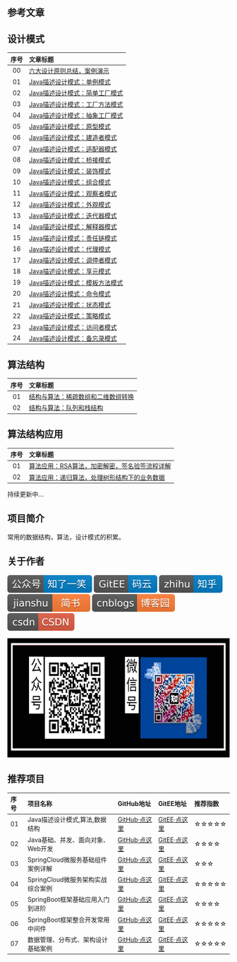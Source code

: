 ## 参考文章

## 设计模式

|序号|文章标题|
|:---:|:---|
|00|[六大设计原则总结，案例演示](https://mp.weixin.qq.com/s/P6UAH9Hrbg1Zng2Y26FvHA)|
|01|[Java描述设计模式：单例模式](https://mp.weixin.qq.com/s/Ry6LZ_18oua5gruTfsaW0A)|
|02|[Java描述设计模式：简单工厂模式](https://mp.weixin.qq.com/s/WV-YzwfRhxd_SYj2MuruXQ)|
|03|[Java描述设计模式：工厂方法模式](https://mp.weixin.qq.com/s/rvu939X8hganV2qhoyyxTg)|
|04|[Java描述设计模式：抽象工厂模式](https://mp.weixin.qq.com/s/WHfLcUSaZmR6vXKRsMecGw)|
|05|[Java描述设计模式：原型模式](https://mp.weixin.qq.com/s/wFDQYV4n1sJ9OCGvZUc42w)|
|06|[Java描述设计模式：建造者模式](https://mp.weixin.qq.com/s/J1rAesIWzEjNGzf521jMxA)|
|07|[Java描述设计模式：适配器模式](https://mp.weixin.qq.com/s/kqHnaADsUBPR5-RrkMrEHA)|
|08|[Java描述设计模式：桥接模式](https://mp.weixin.qq.com/s/L5ZSNqXEkeIvSogewzsatg)|
|09|[Java描述设计模式：装饰模式](https://mp.weixin.qq.com/s/YXmRV7ekT3AwjMTvheNxbw)|
|10|[Java描述设计模式：组合模式](https://mp.weixin.qq.com/s/WjXhOlpdwHcOad3dr8YHqQ)|
|11|[Java描述设计模式：观察者模式](https://mp.weixin.qq.com/s/AErNJ9Zm5DRgxPTcoi6v4A)|
|12|[Java描述设计模式：外观模式](https://mp.weixin.qq.com/s/gSK_rFovj7BntsKeOTDWqw)|
|13|[Java描述设计模式：迭代器模式](https://mp.weixin.qq.com/s/BBiUNUGoJUcXu3u1u9t5MQ)|
|14|[Java描述设计模式：解释器模式](https://mp.weixin.qq.com/s/ioXiiTk_me3EcNgV6ktCpA)|
|15|[Java描述设计模式：责任链模式](https://mp.weixin.qq.com/s/EnVcgnLqv4TCp-c33bR6WA)|
|16|[Java描述设计模式：代理模式](https://mp.weixin.qq.com/s/vb5mNqguPB18VDNjEEIEyw)|
|17|[Java描述设计模式：调停者模式](https://mp.weixin.qq.com/s/xkNQh3J2HCXigDpmBCnjMQ)|
|18|[Java描述设计模式：享元模式](https://mp.weixin.qq.com/s/bfAy2Gh7D3V1OVWnOIQ3nw)|
|19|[Java描述设计模式：模板方法模式](https://mp.weixin.qq.com/s/3oC83nDjQ-ZCGFiyvPGx8w)|
|20|[Java描述设计模式：命令模式](https://mp.weixin.qq.com/s/VjaohnOgCNHaPEIFq7FNgw)|
|21|[Java描述设计模式：状态模式](https://mp.weixin.qq.com/s/HXhX1ywAKp3UPKVK0zHvYA)|
|22|[Java描述设计模式：策略模式](https://mp.weixin.qq.com/s/kBiDvJf7Qgha8jZSJ_eAhA)|
|23|[Java描述设计模式：访问者模式](https://mp.weixin.qq.com/s/etCs6BSm6ZIHucQdXrvmGQ)|
|24|[Java描述设计模式：备忘录模式](https://mp.weixin.qq.com/s/TXC1TagrSpCWPjXh2b_kkQ)|

## 算法结构

|序号|文章标题|
|:---:|:---|
|01|[结构与算法：稀疏数组和二维数组转换](https://mp.weixin.qq.com/s/KJFZTnbFBdm1HHNKql_KsA)|
|02|[结构与算法：队列和栈结构](https://mp.weixin.qq.com/s/-P48jr-0RUtUelbZjaDlNg)|

## 算法结构应用

|序号|文章标题|
|:---:|:---|
|01|[算法应用：RSA算法，加密解密，签名验签流程详解](https://mp.weixin.qq.com/s/GNxbnkuPFXSvDrLODU8kVg)|
|02|[算法应用：递归算法，处理树形结构下的业务数据](https://mp.weixin.qq.com/s/KSTHZ3YAe5HxBoM-CbFe9A)|

持续更新中...

## 项目简介

常用的数据结构，算法，设计模式的积累。

## 关于作者
<p align="left">
<img src="https://raw.githubusercontent.com/cicadasmile/blog-article-catalog/d9affbe553a2f8bb9df59e54eeac691b67969328/blog-image/gzhinfo.svg" alt="公众号">
<a href="https://gitee.com/cicadasmile"><img src="https://raw.githubusercontent.com/cicadasmile/blog-article-catalog/c17c866e6960b743e3c350be35bb76cf1fe5bf29/blog-image/gitee.svg" alt="码云"></a>
<a href="https://www.zhihu.com/people/cicadasmile/columns"><img src="https://raw.githubusercontent.com/cicadasmile/blog-article-catalog/1c25aa84f894b441e34ef86b6335c451bec32cae/blog-image/zhihu.svg" alt="知乎"></a>
<a href="https://www.jianshu.com/u/5a26c8e51f73"><img src="https://raw.githubusercontent.com/cicadasmile/blog-article-catalog/d9affbe553a2f8bb9df59e54eeac691b67969328/blog-image/jianshu.svg" alt="简书"></a>
<a href="https://www.cnblogs.com/cicada-smile/"><img src="https://raw.githubusercontent.com/cicadasmile/blog-article-catalog/d9affbe553a2f8bb9df59e54eeac691b67969328/blog-image/bky.svg" alt="博客园"></a>
<a href="https://blog.csdn.net/cicada_smile"><img src="https://raw.githubusercontent.com/cicadasmile/blog-article-catalog/d9affbe553a2f8bb9df59e54eeac691b67969328/blog-image/csdn.svg" alt="CSDN"></a>
</p>

<img width="700px" height="270px" src="https://raw.githubusercontent.com/cicadasmile/blog-article-catalog/master/blog-image/img-gz.jpg"/><br/>


## 推荐项目

|序号|项目名称|GitHub地址|GitEE地址|推荐指数|
|:---|:---|:---|:---|:---|
|01|Java描述设计模式,算法,数据结构|[GitHub·点这里](https://github.com/cicadasmile/model-arithmetic-parent)|[GitEE·点这里](https://gitee.com/cicadasmile/model-arithmetic-parent)|☆☆☆☆☆|
|02|Java基础、并发、面向对象、Web开发|[GitHub·点这里](https://github.com/cicadasmile/java-base-parent)|[GitEE·点这里](https://gitee.com/cicadasmile/java-base-parent)|☆☆☆☆|
|03|SpringCloud微服务基础组件案例详解|[GitHub·点这里](https://github.com/cicadasmile/spring-cloud-base)|[GitEE·点这里](https://gitee.com/cicadasmile/spring-cloud-base)|☆☆☆|
|04|SpringCloud微服务架构实战综合案例|[GitHub·点这里](https://github.com/cicadasmile/husky-spring-cloud)|[GitEE·点这里](https://gitee.com/cicadasmile/husky-spring-cloud)|☆☆☆☆☆|
|05|SpringBoot框架基础应用入门到进阶|[GitHub·点这里](https://github.com/cicadasmile/spring-boot-base)|[GitEE·点这里](https://gitee.com/cicadasmile/spring-boot-base)|☆☆☆☆|
|06|SpringBoot框架整合开发常用中间件|[GitHub·点这里](https://github.com/cicadasmile/middle-ware-parent)|[GitEE·点这里](https://gitee.com/cicadasmile/middle-ware-parent)|☆☆☆☆☆|
|07|数据管理、分布式、架构设计基础案例|[GitHub·点这里](https://github.com/cicadasmile/data-manage-parent)|[GitEE·点这里](https://gitee.com/cicadasmile/data-manage-parent)|☆☆☆☆☆|

